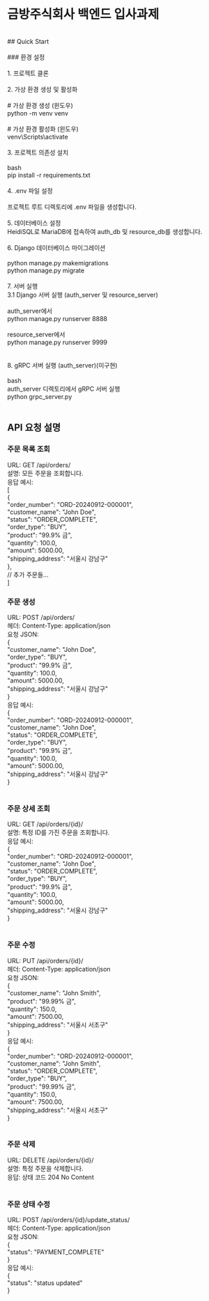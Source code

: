 # 금방주식회사 백엔드 입사과제<br/>
<br/>
## Quick Start<br/>
<br/>
### 환경 설정<br/>
<br/>
1. 프로젝트 클론<br/>
<br/>
2. 가상 환경 생성 및 활성화<br/>
<br/>
# 가상 환경 생성 (윈도우)<br/>
python -m venv venv<br/>
<br/>
# 가상 환경 활성화 (윈도우)<br/>
venv\Scripts\activate<br/>
<br/>
3. 프로젝트 의존성 설치<br/>
<br/>
bash<br/>
pip install -r requirements.txt<br/>
<br/>
4. .env 파일 설정<br/>
<br/>
프로젝트 루트 디렉토리에 .env 파일을 생성합니다.<br/>
<br/>
5. 데이터베이스 설정<br/>
HeidiSQL로 MariaDB에 접속하여 auth_db 및 resource_db를 생성합니다.<br/>
<br/>
6. Django 데이터베이스 마이그레이션<br/>
<br/>
python manage.py makemigrations<br/>
python manage.py migrate<br/>
<br/>
7. 서버 실행<br/>
3.1 Django 서버 실행 (auth_server 및 resource_server)<br/>
<br/>
auth_server에서<br/>
python manage.py runserver 8888<br/>
<br/>
resource_server에서<br/>
python manage.py runserver 9999<br/>
<br/>
<br/>
8. gRPC 서버 실행 (auth_server)(미구현)<br/>
<br/>
bash<br/>
auth_server 디렉토리에서 gRPC 서버 실행<br/>
python grpc_server.py<br/>
<br/>

## API 요청 설명<br/>
### 주문 목록 조회<br/>
URL: GET /api/orders/<br/>
설명: 모든 주문을 조회합니다.<br/>
응답 예시:<br/>
[<br/>
  {<br/>
    "order_number": "ORD-20240912-000001",<br/>
    "customer_name": "John Doe",<br/>
    "status": "ORDER_COMPLETE",<br/>
    "order_type": "BUY",<br/>
    "product": "99.9% 금",<br/>
    "quantity": 100.0,<br/>
    "amount": 5000.00,<br/>
    "shipping_address": "서울시 강남구"<br/>
  },<br/>
  // 추가 주문들...<br/>
]<br/>

### 주문 생성<br/>
URL: POST /api/orders/<br/>
헤더: Content-Type: application/json<br/>
요청 JSON:<br/>
{<br/>
  "customer_name": "John Doe",<br/>
  "order_type": "BUY",<br/>
  "product": "99.9% 금",<br/>
  "quantity": 100.0,<br/>
  "amount": 5000.00,<br/>
  "shipping_address": "서울시 강남구"<br/>
}<br/>
응답 예시:<br/>
{<br/>
  "order_number": "ORD-20240912-000001",<br/>
  "customer_name": "John Doe",<br/>
  "status": "ORDER_COMPLETE",<br/>
  "order_type": "BUY",<br/>
  "product": "99.9% 금",<br/>
  "quantity": 100.0,<br/>
  "amount": 5000.00,<br/>
  "shipping_address": "서울시 강남구"<br/>
}<br/>
<br/>
### 주문 상세 조회<br/>
URL: GET /api/orders/{id}/<br/>
설명: 특정 ID를 가진 주문을 조회합니다.<br/>
응답 예시:<br/>
{<br/>
  "order_number": "ORD-20240912-000001",<br/>
  "customer_name": "John Doe",<br/>
  "status": "ORDER_COMPLETE",<br/>
  "order_type": "BUY",<br/>
  "product": "99.9% 금",<br/>
  "quantity": 100.0,<br/>
  "amount": 5000.00,<br/>
  "shipping_address": "서울시 강남구"<br/>
}<br/>
<br/>
### 주문 수정<br/>
URL: PUT /api/orders/{id}/<br/>
헤더: Content-Type: application/json<br/>
요청 JSON:<br/>
{<br/>
  "customer_name": "John Smith",<br/>
  "product": "99.99% 금",<br/>
  "quantity": 150.0,<br/>
  "amount": 7500.00,<br/>
  "shipping_address": "서울시 서초구"<br/>
}<br/>
응답 예시:<br/>
{<br/>
  "order_number": "ORD-20240912-000001",<br/>
  "customer_name": "John Smith",<br/>
  "status": "ORDER_COMPLETE",<br/>
  "order_type": "BUY",<br/>
  "product": "99.99% 금",<br/>
  "quantity": 150.0,<br/>
  "amount": 7500.00,<br/>
  "shipping_address": "서울시 서초구"<br/>
}<br/>
<br/>
### 주문 삭제<br/>
URL: DELETE /api/orders/{id}/<br/>
설명: 특정 주문을 삭제합니다.<br/>
응답: 상태 코드 204 No Content<br/>
<br/>
### 주문 상태 수정<br/>
URL: POST /api/orders/{id}/update_status/<br/>
헤더: Content-Type: application/json<br/>
요청 JSON:<br/>
{<br/>
  "status": "PAYMENT_COMPLETE"<br/>
}<br/>
응답 예시:<br/>
{<br/>
  "status": "status updated"<br/>
}<br/>
<br/>